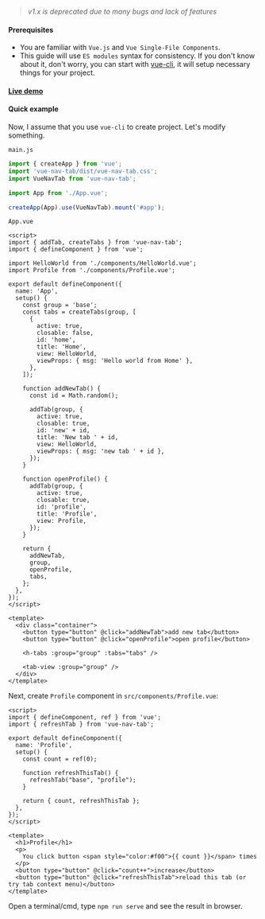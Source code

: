 > *v1.x is deprecated due to many bugs and lack of features*

#### Prerequisites

- You are familiar with `Vue.js` and `Vue Single-File Components`.
- This guide will use `ES modules` syntax for consistency. If you don't know about it, don't worry, you can start with [vue-cli](https://cli.vuejs.org/guide/installation.html), it will setup necessary things for your project.

#### [Live demo](https://codesandbox.io/s/vue-nav-tab-2-example-vkl1uh)

#### Quick example

Now, I assume that you use `vue-cli` to create project. Let's modify something.

`main.js`

```js
import { createApp } from 'vue';
import 'vue-nav-tab/dist/vue-nav-tab.css';
import VueNavTab from 'vue-nav-tab';

import App from './App.vue';

createApp(App).use(VueNavTab).mount('#app');
```

`App.vue`

```vue
<script>
import { addTab, createTabs } from 'vue-nav-tab';
import { defineComponent } from 'vue';

import HelloWorld from './components/HelloWorld.vue';
import Profile from './components/Profile.vue';

export default defineComponent({
  name: 'App',
  setup() {
    const group = 'base';
    const tabs = createTabs(group, [
      {
        active: true,
        closable: false,
        id: 'home',
        title: 'Home',
        view: HelloWorld,
        viewProps: { msg: 'Hello world from Home' },
      },
    ]);

    function addNewTab() {
      const id = Math.random();

      addTab(group, {
        active: true,
        closable: true,
        id: 'new' + id,
        title: 'New tab ' + id,
        view: HelloWorld,
        viewProps: { msg: 'new tab ' + id },
      });
    }

    function openProfile() {
      addTab(group, {
        active: true,
        closable: true,
        id: 'profile',
        title: 'Profile',
        view: Profile,
      });
    }

    return {
      addNewTab,
      group,
      openProfile,
      tabs,
    };
  },
});
</script>

<template>
  <div class="container">
    <button type="button" @click="addNewTab">add new tab</button>
    <button type="button" @click="openProfile">open profile</button>

    <h-tabs :group="group" :tabs="tabs" />

    <tab-view :group="group" />
  </div>
</template>
```

Next, create `Profile` component in `src/components/Profile.vue`:

```vue
<script>
import { defineComponent, ref } from 'vue';
import { refreshTab } from 'vue-nav-tab';

export default defineComponent({
  name: 'Profile',
  setup() {
    const count = ref(0);

    function refreshThisTab() {
      refreshTab("base", "profile");
    }

    return { count, refreshThisTab };
  },
});
</script>

<template>
  <h1>Profile</h1>
  <p>
    You click button <span style="color:#f00">{{ count }}</span> times
  </p>
  <button type="button" @click="count++">increase</button>
  <button type="button" @click="refreshThisTab">reload this tab (or try tab context menu)</button>
</template>
```

Open a terminal/cmd, type `npm run serve` and see the result in browser.
